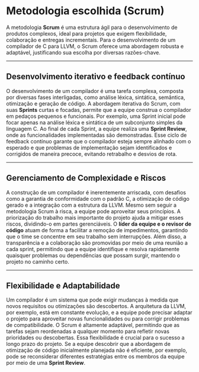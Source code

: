# Metodologia escolhida (Scrum)

A metodologia **Scrum** é uma estrutura ágil para o desenvolvimento de produtos complexos, ideal para projetos que exigem flexibilidade, colaboração e entregas incrementais. Para o desenvolvimento de um compilador de C para LLVM, o Scrum oferece uma abordagem robusta e adaptável, justificando sua escolha por diversas razões-chave.

---

## Desenvolvimento iterativo e feedback contínuo

O desenvolvimento de um compilador é uma tarefa complexa, composta por diversas fases interligadas, como análise léxica, sintática, semântica, otimização e geração de código. A abordagem iterativa do Scrum, com suas **Sprints** curtas e focadas, permite que a equipe construa o compilador em pedaços pequenos e funcionais. Por exemplo, uma Sprint inicial pode focar apenas na análise léxica e sintática de um subconjunto simples da linguagem C. Ao final de cada Sprint, a equipe realiza uma **Sprint Review**, onde as funcionalidades implementadas são demonstradas. Esse ciclo de feedback contínuo garante que o compilador esteja sempre alinhado com o esperado e que problemas de implementação sejam identificados e corrigidos de maneira precoce, evitando retrabalho e desvios de rota.

---

## Gerenciamento de Complexidade e Riscos

A construção de um compilador é inerentemente arriscada, com desafios como a garantia de conformidade com o padrão C, a otimização de código gerado e a integração com a estrutura da LLVM. Mesmo sem seguir a metodologia Scrum à risca, a equipe pode aproveitar seus princípios. A priorização do trabalho mais importante do projeto ajuda a mitigar esses riscos, dividindo-o em partes gerenciáveis. O **líder da equipe e o revisor de código** atuam de forma a facilitar a remoção de impedimentos, garantindo que o time se concentre em seu trabalho sem interrupções. Além disso, a transparência e a colaboração são promovidas por meio de uma reunião a cada sprint, permitindo que a equipe identifique e resolva rapidamente quaisquer problemas ou dependências que possam surgir, mantendo o projeto no caminho certo.

---

## Flexibilidade e Adaptabilidade

Um compilador é um sistema que pode exigir mudanças à medida que novos requisitos ou otimizações são descobertos. A arquitetura da LLVM, por exemplo, está em constante evolução, e a equipe pode precisar adaptar o projeto para aproveitar novas funcionalidades ou para corrigir problemas de compatibilidade. O Scrum é altamente adaptável, permitindo que as tarefas sejam reordenadas a qualquer momento para refletir novas prioridades ou descobertas. Essa flexibilidade é crucial para o sucesso a longo prazo do projeto. Se a equipe descobrir que a abordagem de otimização de código inicialmente planejada não é eficiente, por exemplo, pode se reconsiderar diferentes estratégias entre os membros da equipe por meio de uma **Sprint Review**.